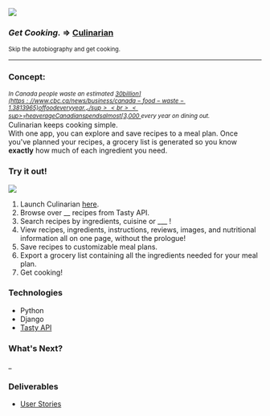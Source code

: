 <!-- logo here -->
<!-- - app title -->

![]([/images/logo-wht.png](https://github.com/kmyosh/project-3/blob/main/djangorecipes/images/logo-wht.png))

### _Get Cooking._ => [Culinarian](https://culinarian-sei55.herokuapp.com/)

<sub>Skip the autobiography and get cooking.</sup>

---

### Concept:

<sup>_In Canada people waste an estimated [$30 billion](https://www.cbc.ca/news/business/canada-food-waste-1.3813965) of food every year._ </sup>
<br>
<sup>
_The average Canadian spends almost [$3,000 ](https://www150.statcan.gc.ca/t1/tbl1/en/tv.action?pid=1110012501)every year on dining out._ </sup>
<br>
Culinarian keeps cooking simple.
<br>
With one app, you can explore and save recipes to a meal plan. Once you've planned your recipes, a grocery list is generated so you know **exactly** how much of each ingredient you need.
<br>

### Try it out!

<!-- - getting started -->
<!-- ### Instructions -->
<!-- gif here -->
![](https://github.com/kmyosh/project-3/blob/main/djangorecipes/images/Sequence%2002_1.gif)

1. Launch Culinarian [here](https://culinarian-sei55.herokuapp.com/).
2. Browse over \_\_ recipes from Tasty API.
3. Search recipes by ingredients, cuisine or \_\_\_ !
4. View recipes, ingredients, instructions, reviews, images, and nutritional information all on one page, without the prologue!
5. Save recipes to customizable meal plans.
6. Export a grocery list containing all the ingredients needed for your meal plan.
7. Get cooking!

<!-- - technologies used -->

### Technologies

- Python
- Django
- [Tasty API](https://rapidapi.com/apidojo/api/tasty/)

<!-- future enhancements -->

### What's Next?

\_

### Deliverables

- [User Stories](#https://www.notion.so/f802231124e345e38edb4db5b1e4b008?v=12e1bfb756a147a88750053b30b02be1])
